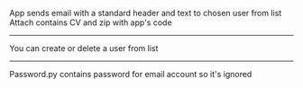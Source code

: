 App sends email with a standard header and text to chosen user from list
Attach contains CV and zip with app's code
***
You can create or delete a user from list
***
Password.py contains password for email account so it's ignored
